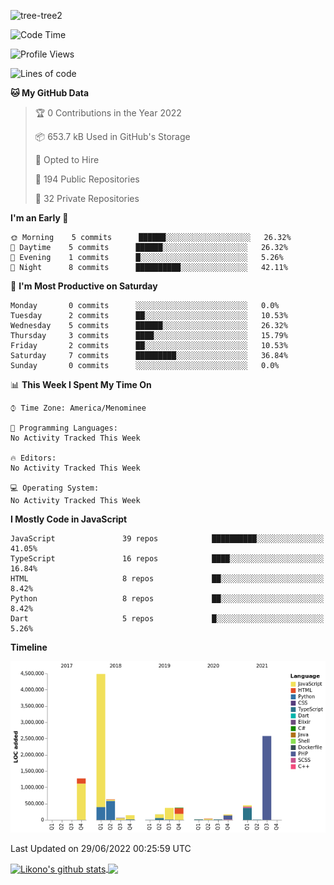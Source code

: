 ![tree-tree2](https://user-images.githubusercontent.com/15727947/99866266-688a6380-2b75-11eb-958b-273006b198d8.jpg)


<!--START_SECTION:waka-->
![Code Time](http://img.shields.io/badge/Code%20Time-0%20secs-blue)

![Profile Views](http://img.shields.io/badge/Profile%20Views-0-blue)

![Lines of code](https://img.shields.io/badge/From%20Hello%20World%20I%27ve%20Written-11%20Million%20lines%20of%20code-blue)

**🐱 My GitHub Data** 

> 🏆 0 Contributions in the Year 2022
 > 
> 📦 653.7 kB Used in GitHub's Storage 
 > 
> 💼 Opted to Hire
 > 
> 📜 194 Public Repositories 
 > 
> 🔑 32 Private Repositories  
 > 
**I'm an Early 🐤** 

```text
🌞 Morning    5 commits      ██████░░░░░░░░░░░░░░░░░░░   26.32% 
🌆 Daytime    5 commits      ██████░░░░░░░░░░░░░░░░░░░   26.32% 
🌃 Evening    1 commits      █░░░░░░░░░░░░░░░░░░░░░░░░   5.26% 
🌙 Night      8 commits      ██████████░░░░░░░░░░░░░░░   42.11%

```
📅 **I'm Most Productive on Saturday** 

```text
Monday       0 commits      ░░░░░░░░░░░░░░░░░░░░░░░░░   0.0% 
Tuesday      2 commits      ██░░░░░░░░░░░░░░░░░░░░░░░   10.53% 
Wednesday    5 commits      ██████░░░░░░░░░░░░░░░░░░░   26.32% 
Thursday     3 commits      ████░░░░░░░░░░░░░░░░░░░░░   15.79% 
Friday       2 commits      ██░░░░░░░░░░░░░░░░░░░░░░░   10.53% 
Saturday     7 commits      █████████░░░░░░░░░░░░░░░░   36.84% 
Sunday       0 commits      ░░░░░░░░░░░░░░░░░░░░░░░░░   0.0%

```


📊 **This Week I Spent My Time On** 

```text
⌚︎ Time Zone: America/Menominee

💬 Programming Languages: 
No Activity Tracked This Week

🔥 Editors: 
No Activity Tracked This Week

💻 Operating System: 
No Activity Tracked This Week

```

**I Mostly Code in JavaScript** 

```text
JavaScript               39 repos            ██████████░░░░░░░░░░░░░░░   41.05% 
TypeScript               16 repos            ████░░░░░░░░░░░░░░░░░░░░░   16.84% 
HTML                     8 repos             ██░░░░░░░░░░░░░░░░░░░░░░░   8.42% 
Python                   8 repos             ██░░░░░░░░░░░░░░░░░░░░░░░   8.42% 
Dart                     5 repos             █░░░░░░░░░░░░░░░░░░░░░░░░   5.26%

```


**Timeline**

![Chart not found](https://raw.githubusercontent.com/ianlikono/ianlikono/main/charts/bar_graph.png) 


 Last Updated on 29/06/2022 00:25:59 UTC
<!--END_SECTION:waka-->


<a href="https://github.com/ianlikono">
  <img align="center" src="https://github-readme-stats.anuraghazra1.vercel.app/api?username=ianlikono&show_icons=true&include_all_commits=true&theme=material-palenight" alt="Likono's github stats" />
</a>
<a href="https://github.com/ianlikono">
  <img align="center" src="https://github-readme-stats.anuraghazra1.vercel.app/api/top-langs/?username=ianlikono&layout=compact&theme=material-palenight" />
</a>

